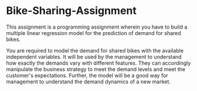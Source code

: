 # Bike-Sharing-Assignment
This assignment is a programming assignment wherein you have to build a multiple linear regression model for the prediction of demand for shared bikes.


You are required to model the demand for shared bikes with the available independent variables. It will be used by the management to understand how exactly the demands vary with different features. They can accordingly manipulate the business strategy to meet the demand levels and meet the customer's expectations. Further, the model will be a good way for management to understand the demand dynamics of a new market. 

